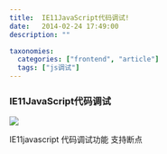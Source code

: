```yaml
---
title:  IE11JavaScript代码调试!
date:   2014-02-24 17:49:00
description: ""

taxonomies:
  categories: ["frontend", "article"]
  tags: ["js调试"]
---
```


<h3>IE11JavaScript代码调试</h3>
<p>
<img src="https://cdn.oicnp.com/images/IE11.jpg"/>
</p>
<p>IE11javascript 代码调试功能 支持断点</p>
